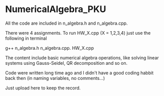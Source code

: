 ﻿# NumericalAlgebra_PKU

All the code are included in n_algebra.h and n_algebra.cpp.

There were 4 assignments. To run HW_X.cpp (X = 1,2,3,4) just use the following in terminal 

g++  n_algebra.h n_algebra.cpp. HW_X.cpp

The content include basic numerical algebra operations, like solving linear systems using Gauss-Seidel, QR decomposition and so on.

Code were written long time ago and I didn't have a good coding habbit back then (in naming variables, no comments...)

Just upload here to keep the record.

